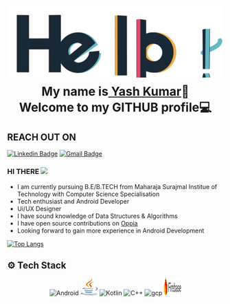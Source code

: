 <h1 align="center"> <img src="https://github.com/YashKr01/YashKr01/blob/main/hello.gif" alt="hello-gif"> 
  <br >My name is<a href="https://www.linkedin.com/in/yash-kumar-2099/"> Yash Kumar</a>👨‍
  <br >Welcome to my GITHUB profile</a>💻</h1>

## **REACH OUT ON**
[![Linkedin Badge](https://img.shields.io/badge/yashkumar-30302f?style=flat&logo=linkedin)](https://www.linkedin.com/in/yash-kumar-2099/)
[![Gmail Badge](https://img.shields.io/badge/yashkumar201301@gmail.com-30302f?style=flat&logo=Gmail&logoColor=white)](mailto:yashkumar201301@gmail.com)

### HI THERE <img src="https://github.com/TheDudeThatCode/TheDudeThatCode/blob/master/Assets/Hi.gif" width="29px">
- I am currently pursuing B.E/B.TECH from Maharaja Surajmal Institue of Technology with Computer Science Specialisation
- Tech enthusiast and Android Developer
- Ui/UX Designer
- I have sound knowledge of Data Structures & Algorithms
- I have open source contributions on [Oppia](https://github.com/oppia/oppia-android)
- Looking forward to gain more experience in Android Development

[![Top Langs](https://github-readme-stats.vercel.app/api/top-langs/?username=YashKr01&layout=compact)](https://github.com/YashKr01/github-readme-stats)

## ⚙ Tech Stack
<p align="center">
<img src="https://raw.githubusercontent.com/gilbarbara/logos/master/logos/android-icon.svg" alt="Android" width="40" height="40"/> <img src="https://raw.githubusercontent.com/gilbarbara/logos/master/logos/java.svg" alt="Java" width="40" height="40"/> 
<img src="https://raw.githubusercontent.com/gilbarbara/logos/master/logos/kotlin.svg" alt="Kotlin" width="36" height="36"/>  
<img src="https://raw.githubusercontent.com/gilbarbara/logos/master/logos/git-icon.svg" alt="C++" width="40" height="40"/> 
<img src="https://www.vectorlogo.zone/logos/google_cloud/google_cloud-icon.svg" alt="gcp" width="40" height="40"/> 
<img src="https://raw.githubusercontent.com/gilbarbara/logos/master/logos/firebase.svg" alt="Firebase" width="40" height="40"/> 
</p>



